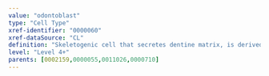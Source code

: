 ```yaml
---
value: "odontoblast"
type: "Cell Type"
xref-identifier: "0000060"
xref-dataSource: "CL"
definition: "Skeletogenic cell that secretes dentine matrix, is derived from the odontogenic papilla, and develops from a preodontoblast cell.|legacy def: One of the cells forming the outer surface of dental pulp that produces tooth dentin."
level: "Level 4+"
parents: [0002159,0000055,0011026,0000710]
---
```


